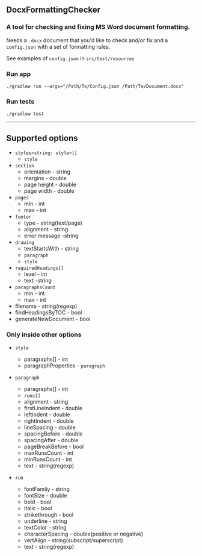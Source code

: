 ## DocxFormattingChecker
### A tool for checking and fixing MS Word document formatting.

Needs a `.docx` document that you'd like to check and/or fix and a `config.json` with a set of formatting rules.

See examples of `config.json` in `src/test/resources`

### Run app
    ./gradlew run --args="/Path/To/Config.json /Path/To/Document.docx"

### Run tests
    ./gradlew test

---
## Supported options
- `styles<string: style>[]`
  - `style`
- `section`
  - orientation - string
  - margins - double
  - page height - double
  - page width - double 
- `pages`
  - min - int 
  - max - int
- `footer`
  - type - string(text/page)
  - alignment - string
  - error message -string 
- `drawing`
  - textStartsWith - string
  - `paragraph`
  - `style`
- `requiredHeadings[]`
  - level - int
  - text -string
- `paragraphsCount`
  - min - int
  - max - int
- filename - string(regexp)
- findHeadingsByTOC - bool
- generateNewDocument - bool

### Only inside other options

- `style`  
  - paragraphs[] - int
  - paragraphProperties - `paragraph`
  
- `paragraph`
  - paragraphs[] - int
  - `runs[]`  
  - alignment - string
  - firstLineIndent - double
  - leftIndent - double
  - rightIndent - double
  - lineSpacing - double
  - spacingBefore - double
  - spacingAfter - double
  - pageBreakBefore - bool
  - maxRunsCount - int
  - minRunsCount - int
  - text - string(regexp)

- `run`
  - fontFamily - string
  - fontSize - double
  - bold - bool
  - italic - bool
  - strikethrough - bool
  - underline - string
  - textColor - string
  - characterSpacing - double(positive or negative)
  - vertAlign - string(subscript/superscript)
  - text - string(regexp)